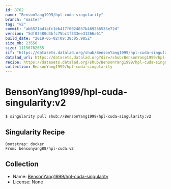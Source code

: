 ```yaml
---
id: 8762
name: "BensonYang1999/hpl-cuda-singularity"
branch: "master"
tag: "v2"
commit: "ab6521ad1afc1eb417f0024037b469266535e72d"
version: "5df03480d3bfc75bc1f333ee31266a61"
build_date: "2019-05-02T09:38:05.985Z"
size_mb: 23556
size: 11156762655
sif: "https://datasets.datalad.org/shub/BensonYang1999/hpl-cuda-singularity/v2/2019-05-02-ab6521ad-5df03480/5df03480d3bfc75bc1f333ee31266a61.simg"
datalad_url: https://datasets.datalad.org?dir=/shub/BensonYang1999/hpl-cuda-singularity/v2/2019-05-02-ab6521ad-5df03480/
recipe: https://datasets.datalad.org/shub/BensonYang1999/hpl-cuda-singularity/v2/2019-05-02-ab6521ad-5df03480/Singularity
collection: BensonYang1999/hpl-cuda-singularity
---
```


# BensonYang1999/hpl-cuda-singularity:v2

```bash
$ singularity pull shub://BensonYang1999/hpl-cuda-singularity:v2
```

## Singularity Recipe

```singularity
Bootstrap: docker
From: bensonyang88/hpl-cuda:v2
```

## Collection

 - Name: [BensonYang1999/hpl-cuda-singularity](https://github.com/BensonYang1999/hpl-cuda-singularity)
 - License: None

